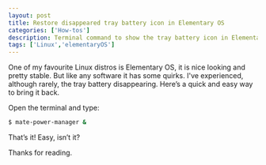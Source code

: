 ```yaml
---
layout: post
title: Restore disappeared tray battery icon in Elementary OS
categories: ['How-tos']
description: Terminal command to show the tray battery icon in Elementary OS
tags: ['Linux','elementaryOS']
---
```


One of my favourite Linux distros is Elementary OS, it is nice looking and pretty stable. But like any software it has some quirks. I've experienced, although rarely, the tray battery disappearing. Here’s a quick and easy way to bring it back.

Open the terminal and type:

```sh
$ mate-power-manager & 
```

That’s it! Easy, isn’t it?

Thanks for reading.
